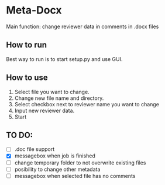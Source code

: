# Meta-Docx
Main function: change reviewer data in comments in .docx files

## How to run
Best way to run is to start setup.py and use GUI.

## How to use
1. Select file you want to change.
2. Change new file name and directory.
3. Select checkbox next to reviewer name you want to change
4. Input new reviewer data.
5. Start

## TO DO:
- [ ] .doc file support
- [X] messagebox when job is finished
- [ ] change temporary folder to not overwrite existing files
- [ ] posibility to change other metadata
- [ ] messagebox when selected file has no comments
